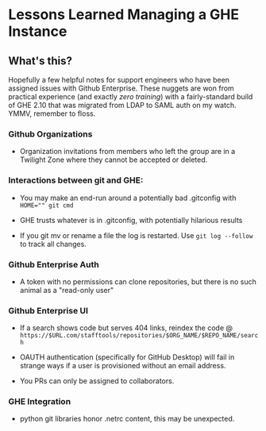 # Lessons Learned Managing a GHE Instance

## What's this?

Hopefully a few helpful notes for support engineers who have been assigned issues with Github Enterprise. These nuggets are won from practical experience (and exactly *zero training*) with a fairly-standard build of GHE 2.10 that was migrated from LDAP to SAML auth on my watch. YMMV, remember to floss.


### Github Organizations

* Organization invitations from members who left the group are in a Twilight Zone where they cannot be accepted or deleted.


### Interactions between git and GHE:

* You may make an end-run around a potentially bad .gitconfig with ```HOME="" git cmd```

* GHE trusts whatever is in .gitconfig, with potentially hilarious results

* If you git mv or rename a file the log is restarted. Use ```git log --follow``` to track all changes.


### Github Enterprise Auth

* A token with no permissions can clone repositories, but there is no such animal as a "read-only user"


### Github Enterprise UI

* If a search shows code but serves 404 links, reindex the code @ ```https://$URL.com/stafftools/repositories/$ORG_NAME/$REPO_NAME/search```  

* OAUTH authentication (specifically for GitHub Desktop) will fail in strange ways if a user is provisioned without an email address.  

* You PRs can only be assigned to collaborators.  


### GHE Integration

* python git libraries honor .netrc content, this may be unexpected.
